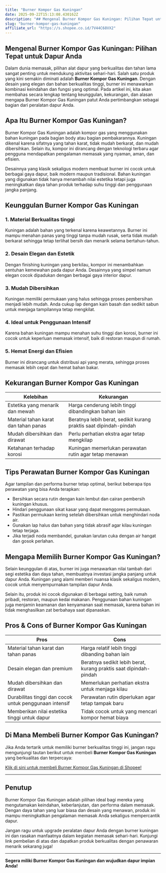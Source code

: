 ```yaml
---
title: "Burner Kompor Gas Kuningan"
date: 2025-09-22T15:13:08.430162Z
description: "## Mengenal Burner Kompor Gas Kuningan: Pilihan Tepat untuk Dapur Anda..."
slug: "burner-kompor-gas-kuningan"
affiliate_url: "https://s.shopee.co.id/7V44C68VX2"
---
```

## Mengenal Burner Kompor Gas Kuningan: Pilihan Tepat untuk Dapur Anda

Dalam dunia memasak, pilihan alat dapur yang berkualitas dan tahan lama sangat penting untuk mendukung aktivitas sehari-hari. Salah satu produk yang kini semakin diminati adalah **Burner Kompor Gas Kuningan**. Dengan desain yang elegan dan bahan berkualitas tinggi, burner ini menawarkan kombinasi keindahan dan fungsi yang optimal. Pada artikel ini, kita akan membahas secara lengkap tentang keunggulan, kekurangan, dan alasan mengapa Burner Kompor Gas Kuningan patut Anda pertimbangkan sebagai bagian dari peralatan dapur Anda.

## Apa Itu Burner Kompor Gas Kuningan?

Burner Kompor Gas Kuningan adalah kompor gas yang menggunakan bahan kuningan pada bagian body atau bagian pembakarannya. Kuningan dikenal karena sifatnya yang tahan karat, tidak mudah berkarat, dan mudah dibersihkan. Selain itu, kompor ini dirancang dengan teknologi terbaru agar pengguna mendapatkan pengalaman memasak yang nyaman, aman, dan efisien.

Desainnya yang klasik sekaligus modern membuat burner ini cocok untuk berbagai gaya dapur, baik modern maupun tradisional. Bahan kuningan yang digunakan tidak hanya menambah nilai estetika tetapi juga meningkatkan daya tahan produk terhadap suhu tinggi dan penggunaan jangka panjang.

## Keunggulan Burner Kompor Gas Kuningan

### 1. Material Berkualitas tinggi  
Kuningan adalah bahan yang terkenal karena keawetannya. Burner ini mampu menahan panas yang tinggi tanpa mudah rusak, serta tidak mudah berkarat sehingga tetap terlihat bersih dan menarik selama bertahun-tahun.

### 2. Desain Elegan dan Estetik  
Dengan finishing kuningan yang berkilau, kompor ini menambahkan sentuhan kemewahan pada dapur Anda. Desainnya yang simpel namun elegan cocok dipadukan dengan berbagai gaya interior dapur.

### 3. Mudah Dibersihkan  
Kuningan memiliki permukaan yang halus sehingga proses pembersihan menjadi lebih mudah. Anda cukup lap dengan kain basah dan sedikit sabun untuk menjaga tampilannya tetap mengkilat.

### 4. Ideal untuk Penggunaan Intensif  
Karena bahan kuningan mampu menahan suhu tinggi dan korosi, burner ini cocok untuk keperluan memasak intensif, baik di restoran maupun di rumah.

### 5. Hemat Energi dan Efisien  
Burner ini dirancang untuk distribusi api yang merata, sehingga proses memasak lebih cepat dan hemat bahan bakar.

## Kekurangan Burner Kompor Gas Kuningan

| Kelebihan                                          | Kekurangan                                             |
|-----------------------------------------------------|--------------------------------------------------------|
| Estetika yang menarik dan mewah                     | Harga cenderung lebih tinggi dibandingkan bahan lain |
| Material tahan karat dan tahan panas               | Beratnya lebih berat, sedikit kurang praktis saat dipindah-pindah |
| Mudah dibersihkan dan dirawat                      | Perlu perhatian ekstra agar tetap mengkilap           |
| Ketahanan terhadap korosi                          | Kuningan memerlukan perawatan rutin agar tetap menawan |

## Tips Perawatan Burner Kompor Gas Kuningan

Agar tampilan dan performa burner tetap optimal, berikut beberapa tips perawatan yang bisa Anda terapkan:

- Bersihkan secara rutin dengan kain lembut dan cairan pembersih kuningan khusus.
- Hindari penggunaan sikat kasar yang dapat menggores permukaan.
- Pastikan permukaan kering setelah dibersihkan untuk menghindari noda air.
- Gunakan lap halus dan bahan yang tidak abrasif agar kilau kuningan tetap terjaga.
- Jika terjadi noda membandel, gunakan larutan cuka dengan air hangat dan gosok perlahan.

## Mengapa Memilih Burner Kompor Gas Kuningan?

Selain keunggulan di atas, burner ini juga menawarkan nilai tambah dari segi estetika dan daya tahan, membuatnya investasi jangka panjang untuk dapur Anda. Kuningan yang alami memberi nuansa klasik sekaligus modern, cocok untuk menyempurnakan tampilan dapur Anda.

Selain itu, produk ini cocok digunakan di berbagai setting, baik rumah pribadi, restoran, maupun kedai makanan. Penggunaan bahan kuningan juga menjamin keamanan dan kenyamanan saat memasak, karena bahan ini tidak menghasilkan zat berbahaya saat dipanaskan.

## Pros & Cons of Burner Kompor Gas Kuningan

| **Pros**                                        | **Cons**                                              |
|------------------------------------------------|------------------------------------------------------|
| Material tahan karat dan tahan panas          | Harga relatif lebih tinggi dibanding bahan lain     |
| Desain elegan dan premium                     | Beratnya sedikit lebih berat, kurang praktis saat dipindah-pindah |
| Mudah dibersihkan dan dirawat                | Memerlukan perhatian ekstra untuk menjaga kilau  |
| Durabilitas tinggi dan cocok untuk penggunaan intensif | Perawatan rutin diperlukan agar tetap tampak baru |
| Memberikan nilai estetika tinggi untuk dapur | Tidak cocok untuk yang mencari kompor hemat biaya |

## Di Mana Membeli Burner Kompor Gas Kuningan?

Jika Anda tertarik untuk memiliki burner berkualitas tinggi ini, jangan ragu mengunjungi tautan berikut untuk membeli **Burner Kompor Gas Kuningan** yang berkualitas dan terpercaya:

[Klik di sini untuk membeli Burner Kompor Gas Kuningan di Shopee!](https://s.shopee.co.id/7V44C68VX2)

---

## Penutup

Burner Kompor Gas Kuningan adalah pilihan ideal bagi mereka yang mengutamakan keindahan, keberlanjutan, dan performa dalam memasak. Dengan daya tahan yang luar biasa dan desain yang menawan, produk ini mampu meningkatkan pengalaman memasak Anda sekaligus mempercantik dapur.

Jangan ragu untuk upgrade peralatan dapur Anda dengan burner kuningan ini dan rasakan manfaatnya dalam kegiatan memasak sehari-hari. Kunjungi link pembelian di atas dan dapatkan produk berkualitas dengan penawaran menarik sekarang juga!

---

**Segera miliki Burner Kompor Gas Kuningan dan wujudkan dapur impian Anda!**